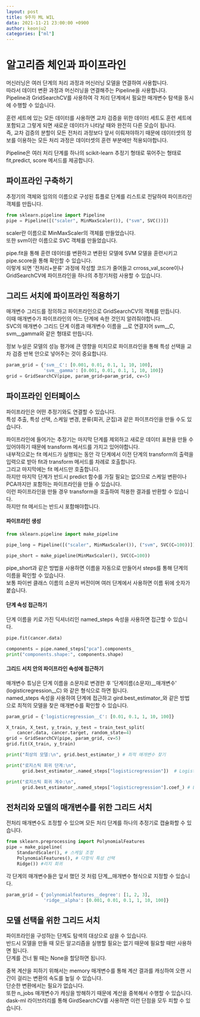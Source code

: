 ```yaml
---
layout: post
title: 9주차 ML WIL
data: 2021-11-21 23:00:00 +0900
author: keonju2
categories: ["ml"]
---
```



# 알고리즘 체인과 파이프라인

머신러닝은 여러 단계의 처리 과정과 머신러닝 모델을 연결하여 사용합니다.  
따라서 데이터 변환 과정과 머신러닝을 연결해주는 Pipeline을 사용합니다.  
Pipeline과 GridSearchCV를 사용하여 각 처리 단계에서 필요한 매개변수 탐색을 동시에 수행할 수 있습니다.  

훈련 세트에 있는 모든 데이터를 사용하면 교차 검증을 위한 데이터 세트도 훈련 세트에 포함되고 그렇게 되면 새로운 데이터가 나타날 때와 완전히 다른 모습이 됩니다.  
즉, 교차 검증의 분할이 모든 전처리 과정보다 앞서 이뤄져야하기 때문에 데이터셋의 정보를 이용하는 모든 처리 과정은 데이터셋의 훈련 부분에만 적용되야합니다.  

Pipeline은 여러 처리 단계를 하나의 scikit-learn 추정기 형태로 묶어주는 형태로 fit,predict, score 메서드를 제공합니다.  


## 파이프라인 구축하기  

추정기의 객체와 임의의 이름으로 구성된 튜플로 단계를 리스트로 전달하여 파이프라인 객체를 만듭니다.  

```python
from sklearn.pipeline import Pipeline
pipe = Pipeline([("scaler", MinMaxScaler()), ("svm", SVC())])
```

scaler란 이름으로 MinMaxScaler의 객체를 만들었습니다.  
또한 svm이란 이름으로 SVC 객체를 만들었습니다.  

pipe.fit을 통해 훈련 데이터를 변환하고 변환된 모델에 SVM 모델을 훈련시키고  pipe.score을 통해 확인할 수 있습니다.  
이렇게 되면 '전처리+분류' 과정에 작성할 코드가 줄어들고 crross_val_score이나 GridSearchCV에 파이프라인을 하나의 추정기처럼 사용할 수 있습니다.  


## 그리드 서치에 파이프라인 적용하기  

매개변수 그리드를 정의하고 파이프라인으로 GridSearchCV의 객체를 만듭니다.  
이때 매개변수가 파이프라인의 어느 단계에 속한 것인지 알려줘야합니다.  
SVC의 매개변수 그리드 단계 이름과 매개변수 이름을 __로 연결지어 svm__C, svm__gamma와 같은 형태로 만듭니다.  

정보 누설은 모델의 성능 평가에 큰 영향을 미치므로 파이프라인을 통해 특성 선택을 교차 검증 반복 안으로 넣어주는 것이 중요합니다.  

```python
param_grid = {'svm__C': [0.001, 0.01, 0.1, 1, 10, 100],
              'svm__gamma': [0.001, 0.01, 0.1, 1, 10, 100]}
grid = GridSearchCV(pipe, param_grid=param_grid, cv=5)
```


## 파이프라인 인터페이스  

파이프라인은 어떤 추정기와도 연결할 수 있습니다.  
특성 추출, 특성 선택, 스케일 변경, 분류(회귀, 군집)과 같은 파이프라인을 만들 수도 있습니다.  

파이프라인에 들어가는 추정기는 마지막 단계를 제외하고 새로운 데이터 표현을 만들 수 있어야하기 때문에 transform 메서드를 가지고 있어야합니다.  
내부적으로는 fit 메서드가 실행되는 동안 각 단계에서 이전 단계의 transform의 출력을 입력으로 받아 fit과 transform 메서드를 차례로 호출합니다.  
그리고 마지막에는 fit 메서드만 호출합니다.  
하지만 마지막 단계가 반드시 predict 함수를 가질 필요는 없으므로 스케일 변환이나 PCA까지만 포함하는 파이프라인을 만들 수 있습니다.  
이런 파이프라인을 만들 경우 transform을 호출하여 적용한 결과를 반환할 수 있습니다.  
하지만 fit 메서드는 반드시 포함해야합니다.  


#### 파이프라인 생성

```python
from sklearn.pipeline import make_pipeline

pipe_long = Pipeline([("scaler", MinMaxScaler()), ("svm", SVC(C=100))])

pipe_short = make_pipeline(MinMaxScaler(), SVC(C=100))
```

pipe_short과 같은 방법을 사용하면 이름을 자동으로 만들어서 steps를 통해 단계의 이름을 확인할 수 있습니다.  
보통 파이썬 클래스 이름의 소문자 버전이며 여러 단계에서 사용하면 이름 뒤에 숫자가 붙습니다.  


#### 단계 속성 접근하기  

단계 이름을 키로 가진 딕셔너리인 named_steps 속성을 사용하면 접근할 수 있습니다.  

```python
pipe.fit(cancer.data)

components = pipe.named_steps["pca"].components_
print("components.shape:", components.shape)
```


#### 그리드 서치 안의 파이프라인 속성에 접근하기 

매개변수 튜닝은 단계 이름을 소문자로 변경한 후 '단계이름(소문자)__매개변수' (logisticregression__C) 와 같은 형식으로 하면 됩니다.  
named_steps 속성을 사용하여 단계에 접근하고 gird.best_estimator_와 같은 방법으로 최적의 모델을 찾은 매개변수를 확인할 수 있습니다.  

```python
param_grid = {'logisticregression__C': [0.01, 0.1, 1, 10, 100]}

X_train, X_test, y_train, y_test = train_test_split(
    cancer.data, cancer.target, random_state=4)
grid = GridSearchCV(pipe, param_grid, cv=5)
grid.fit(X_train, y_train)

print("최상의 모델:\n", grid.best_estimator_) # 최적 매개변수 찾기

print("로지스틱 회귀 단계:\n",
      grid.best_estimator_.named_steps["logisticregression"])  # LogisticRegression단계에 접근하여 매개변수 찾기

print("로지스틱 회귀 계수:\n",
      grid.best_estimator_.named_steps["logisticregression"].coef_) # LogisticRegression의 가중치 출력하기
```


## 전처리와 모델의 매개변수를 위한 그리드 서치

전처리 매개변수도 조정할 수 있으며 모든 처리 단계를 하나의 추정기로 캡슐화할 수 있습니다.  

```python
from sklearn.preprocessing import PolynomialFeatures
pipe = make_pipeline(
    StandardScaler(), # 스케일 조정
    PolynomialFeatures(), # 다항식 특성 선택
    Ridge()) #리지 회귀
```

각 단계의 매개변수들은 앞서 했던 것 처럼 단계__매개변수 형식으로 지정할 수 있습니다.  

```python
param_grid = {'polynomialfeatures__degree': [1, 2, 3],
              'ridge__alpha': [0.001, 0.01, 0.1, 1, 10, 100]}
```

## 모델 선택을 위한 그리드 서치

파이프라인을 구성하는 단계도 탐색의 대상으로 삼을 수 있습니다.  
반드시 모델을 만들 때 모든 알고리즘을 실행할 필요는 없기 때문에 필요할 때만 사용하면 됩니다.  
단계를 건너 뛸 때는 None을 할당하면 됩니다.  

중복 계산을 피하기 위해서는 memory 매개변수를 통해 계산 결과를 캐싱하여 오랜 시간이 걸리는 변환의 속도를 높일 수 있습니다.  
단순한 변환에서는 필요가 없습니다.  
또한 n_jobs 매개변수가 캐싱을 방해하기 때문에 계산을 중복해서 수행할 수 있습니다.  
dask-ml 라이브러리를 통해 GirdSearchCV를 사용하면 이런 단점을 모두 피할 수 있습니다.  